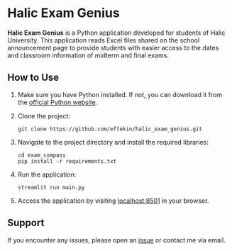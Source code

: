 # Halic Exam Genius

**Halic Exam Genius** is a Python application developed for students of Halic University. This application reads Excel files shared on the school announcement page to provide students with easier access to the dates and classroom information of midterm and final exams.

## How to Use

1. Make sure you have Python installed. If not, you can download it from the [official Python website](https://www.python.org/).

2. Clone the project:
   ```
   git clone https://github.com/eftekin/halic_exam_genius.git
   ```

3. Navigate to the project directory and install the required libraries:
   ```
   cd exam_compass
   pip install -r requirements.txt
   ```

4. Run the application:
   ```
   streamlit run main.py
   ```

5. Access the application by visiting [localhost:8501](http://localhost:8501) in your browser.

## Support

If you encounter any issues, please open an [issue](https://github.com/eftekin/halic_exam_genius/issues) or contact me via email.
